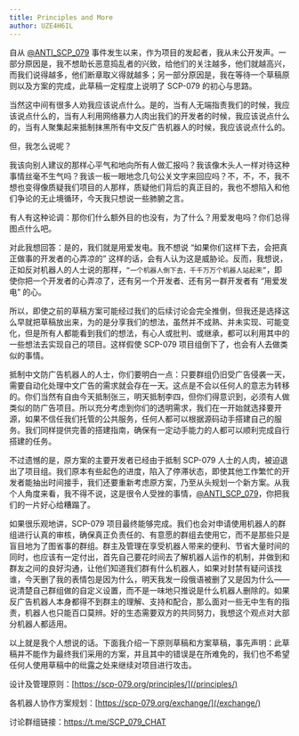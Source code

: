 ```yaml
---
title: Principles and More
author: UZE4H6IL
---
```


<link rel="stylesheet" href="/css/chinese.css">

自从 <a href="https://t.me/ANTI_SCP_079" target="_blank">@ANTI_SCP_079</a> 事件发生以来，作为项目的发起者，我从未公开发声。一部分原因是，我不想助长恶意捣乱者的兴致，给他们的关注越多，他们就越高兴，而我们说得越多，他们断章取义得就越多；另一部分原因是，我在等待一个草稿原则以及方案的完成，此草稿一定程度上说明了 SCP-079 的初心与思路。

当然这中间有很多人劝我应该说点什么。是的，当有人无端指责我们的时候，我应该说点什么的，当有人利用网络暴力人肉出我们的开发者的时候，我应该说点什么的，当有人聚集起来抵制抹黑所有中文反广告机器人的时候，我应该说点什么的。

但，我怎么说呢？

我该向别人建议的那样心平气和地向所有人做汇报吗？我该像木头人一样对待这种事情丝毫不生气吗？我该一板一眼地念几句公关文字来回应吗？不，不，不，我不想也变得像质疑我们项目的人那样，质疑他们背后的真正目的，我也不想陷入和他们争论的无止境循环，今天我只想说一些肺腑之言。

有人有这种论调：那你们什么额外目的也没有，为了什么？用爱发电吗？你们总得图点什么吧。

对此我想回答：是的，我们就是用爱发电。我不想说 “如果你们这样下去，会把真正做事的开发者的心弄凉的” 这样的话，会有人认为这是威胁论。反而，我想说，正如反对机器人的人士说的那样，`“一个机器人倒下去，千千万万个机器人站起来”`，即使你把一个开发者的心弄凉了，还有另一个开发者、还有另一群开发者有 “用爱发电” 的心。

所以，即使之前的草稿方案可能经过我们的后续讨论会完全推倒，但我还是选择这么早就把草稿放出来，为的是分享我们的想法，虽然并不成熟、并未实现、可能变化，但是所有人都能看到我们的想法，有心人或批判、或继承，都可以利用其中的一些想法去实现自己的项目。这样假使 SCP-079 项目组倒下了，也会有人去做类似的事情。

抵制中文防广告机器人的人士，你们要明白一点：只要群组仍旧受广告侵袭一天，需要自动化处理中文广告的需求就会存在一天。这点是不会以任何人的意志为转移的。你们当然有自由今天抵制张三，明天抵制李四，但你们得意识到，必须有人做类似的防广告项目。所以充分考虑到你们的透明需求，我们在一开始就选择要开源，如果不信任我们托管的公共服务，任何人都可以根据源码动手搭建自己的服务。我们同样提供完善的搭建指南，确保有一定动手能力的人都可以顺利完成自行搭建的任务。

不过遗憾的是，原方案的主要开发者已经由于抵制 SCP-079 人士的人肉，被迫退出了项目组。我们原本有些起色的进度，陷入了停滞状态，即使其他工作繁忙的开发者能抽出时间接手，我们还要重新考虑原方案，乃至从头规划一个新方案。从我个人角度来看，我不得不说，这是很令人受挫的事情，<a href="https://t.me/ANTI_SCP_079" target="_blank">@ANTI_SCP_079</a>，你把我们的一片好心给糟蹋了。

如果很乐观地讲，SCP-079 项目最终能够完成。我们也会对申请使用机器人的群组进行认真的审核，确保真正负责任的、有意愿的群组去使用它，而不是那些只是盲目地为了图省事的群组。群主及管理在享受机器人带来的便利、节省大量时间的同时，也应该有一定付出，首先自己要花时间去了解机器人运作的机制，并做到和群友之间的良好沟通，让他们知道我们群有什么机器人，如果对封禁有疑问该找谁，今天删了我的表情包是因为什么，明天我发一段俄语被删了又是因为什么——说清楚自己群组做的自定义设置，而不是一味地只推说是什么机器人删除的。如果反广告机器人本身都得不到群主的理解、支持和配合，那么面对一些无中生有的指责，机器人也只能百口莫辨。好的生态需要双方的共同努力，我想这个观点对大部分机器人都适用。

以上就是我个人想说的话。下面我介绍一下原则草稿和方案草稿，事先声明：此草稿并不能作为最终我们采用的方案，并且其中的错误是在所难免的，我们也不希望任何人使用草稿中的纰露之处来继续对项目进行攻击。

设计及管理原则：[https://scp-079.org/principles/](/principles/)

各机器人协作方案规划：[https://scp-079.org/exchange/](/exchange/)

讨论群组链接：<a href="https://t.me/SCP_079_CHAT" target="_blank">https://t.me/SCP_079_CHAT</a>
